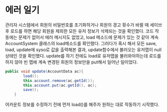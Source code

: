# 에러 일기
관리자 시스템에서 회원의 비밀번호를 초기화하거나 회원의 경고 횟수가 바뀔 때 세이브 후 로드를 하면 해당 회원을 제외한 모든 유저 정보가 삭제되는 것을 확인했다. 코드 작동에는 문제가 없어서 에러 메시지도 없었고, load 메소드에 문제가 있는 것 같아 계속 AccountSystem 클래스의 load메소드를 확인했다. 그러다가 혹시 해서 모든 save, load, update에 syso로 값을 출력해본 결과, update함수에서 불러오는 유저맵이 null상태인 것을 확인했다. update를 하기 전에도 load로 유저맵을 불러와야하는데 로드를 하지 않아 빈 맵에 계속 변경된 회원의 정보만을 put해서 일어난 일이었다.
```java
public void update(AccountData ac){
		load();
		this.account.remove(ac.getId());
		this.account.put(ac.getId(), ac);
		save();
	}
  ```
  어카운트 정보를 수정하기 전에 먼저 load()를 해주자 원하는 대로 작동하기 시작했다.
